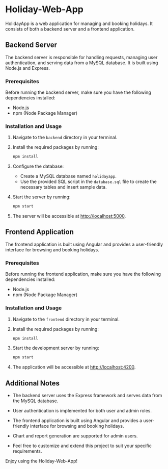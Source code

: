 


# Holiday-Web-App

HolidayApp is a web application for managing and booking holidays. 
It consists of both a backend server and a frontend application.

## Backend Server

The backend server is responsible for handling requests, managing user authentication, and serving data from a MySQL database. It is built using Node.js and Express.

### Prerequisites

Before running the backend server, make sure you have the following dependencies installed:

- Node.js
- npm (Node Package Manager)

### Installation and Usage

1. Navigate to the `backend` directory in your terminal.

2. Install the required packages by running:

   ```bash
   npm install
   ```

3. Configure the database:
   
   - Create a MySQL database named `holidayapp`.
   - Use the provided SQL script in the `database.sql` file to create the necessary tables and insert sample data.
   
4. Start the server by running:

   ```bash
   npm start
   ```

5. The server will be accessible at [http://localhost:5000](http://localhost:5000).

## Frontend Application

The frontend application is built using Angular and provides a user-friendly interface for browsing and booking holidays.

### Prerequisites

Before running the frontend application, make sure you have the following dependencies installed:

- Node.js
- npm (Node Package Manager)

### Installation and Usage

1. Navigate to the `frontend` directory in your terminal.

2. Install the required packages by running:

   ```bash
   npm install
   ```

3. Start the development server by running:

   ```bash
   npm start
   ```

4. The application will be accessible at [http://localhost:4200](http://localhost:4200).

## Additional Notes

- The backend server uses the Express framework and serves data from the MySQL database.

- User authentication is implemented for both user and admin roles.

- The frontend application is built using Angular and provides a user-friendly interface for browsing and booking holidays.

- Chart and report generation are supported for admin users.

- Feel free to customize and extend this project to suit your specific requirements.

Enjoy using the Holiday-Web-App!


